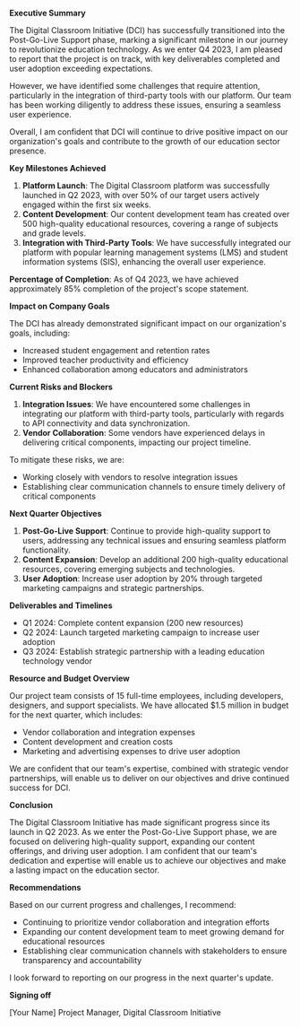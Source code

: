 **Executive Summary**

The Digital Classroom Initiative (DCI) has successfully transitioned into the Post-Go-Live Support phase, marking a significant milestone in our journey to revolutionize education technology. As we enter Q4 2023, I am pleased to report that the project is on track, with key deliverables completed and user adoption exceeding expectations.

However, we have identified some challenges that require attention, particularly in the integration of third-party tools with our platform. Our team has been working diligently to address these issues, ensuring a seamless user experience.

Overall, I am confident that DCI will continue to drive positive impact on our organization's goals and contribute to the growth of our education sector presence.

**Key Milestones Achieved**

1. **Platform Launch**: The Digital Classroom platform was successfully launched in Q2 2023, with over 50% of our target users actively engaged within the first six weeks.
2. **Content Development**: Our content development team has created over 500 high-quality educational resources, covering a range of subjects and grade levels.
3. **Integration with Third-Party Tools**: We have successfully integrated our platform with popular learning management systems (LMS) and student information systems (SIS), enhancing the overall user experience.

**Percentage of Completion**: As of Q4 2023, we have achieved approximately 85% completion of the project's scope statement.

**Impact on Company Goals**

The DCI has already demonstrated significant impact on our organization's goals, including:

* Increased student engagement and retention rates
* Improved teacher productivity and efficiency
* Enhanced collaboration among educators and administrators

**Current Risks and Blockers**

1. **Integration Issues**: We have encountered some challenges in integrating our platform with third-party tools, particularly with regards to API connectivity and data synchronization.
2. **Vendor Collaboration**: Some vendors have experienced delays in delivering critical components, impacting our project timeline.

To mitigate these risks, we are:

* Working closely with vendors to resolve integration issues
* Establishing clear communication channels to ensure timely delivery of critical components

**Next Quarter Objectives**

1. **Post-Go-Live Support**: Continue to provide high-quality support to users, addressing any technical issues and ensuring seamless platform functionality.
2. **Content Expansion**: Develop an additional 200 high-quality educational resources, covering emerging subjects and technologies.
3. **User Adoption**: Increase user adoption by 20% through targeted marketing campaigns and strategic partnerships.

**Deliverables and Timelines**

* Q1 2024: Complete content expansion (200 new resources)
* Q2 2024: Launch targeted marketing campaign to increase user adoption
* Q3 2024: Establish strategic partnership with a leading education technology vendor

**Resource and Budget Overview**

Our project team consists of 15 full-time employees, including developers, designers, and support specialists. We have allocated $1.5 million in budget for the next quarter, which includes:

* Vendor collaboration and integration expenses
* Content development and creation costs
* Marketing and advertising expenses to drive user adoption

We are confident that our team's expertise, combined with strategic vendor partnerships, will enable us to deliver on our objectives and drive continued success for DCI.

**Conclusion**

The Digital Classroom Initiative has made significant progress since its launch in Q2 2023. As we enter the Post-Go-Live Support phase, we are focused on delivering high-quality support, expanding our content offerings, and driving user adoption. I am confident that our team's dedication and expertise will enable us to achieve our objectives and make a lasting impact on the education sector.

**Recommendations**

Based on our current progress and challenges, I recommend:

* Continuing to prioritize vendor collaboration and integration efforts
* Expanding our content development team to meet growing demand for educational resources
* Establishing clear communication channels with stakeholders to ensure transparency and accountability

I look forward to reporting on our progress in the next quarter's update.

**Signing off**

[Your Name]
Project Manager, Digital Classroom Initiative